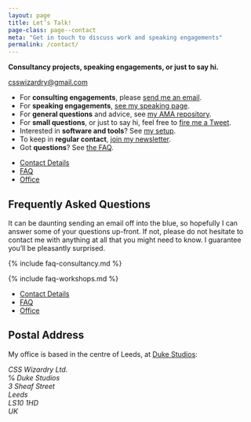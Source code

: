```yaml
---
layout: page
title: Let’s Talk!
page-class: page--contact
meta: "Get in touch to discuss work and speaking engagements"
permalink: /contact/
---
```


**Consultancy projects, speaking engagements, or just to say hi.**

<a href="mailto:csswizardry@gmail.com" class="btn  btn--full" id="section:details">csswizardry@gmail.com</a>

* For **consulting engagements**, please [send me an
  email](mailto:csswizardry@gmail.com).
* For **speaking engagements**, [see my speaking
  page](/speaking/#section:request).
* For **general questions** and advice, see [my AMA
  repository](https://github.com/csswizardry/ama).
* For **small questions**, or just to say hi, feel free to [fire me a
  Tweet](https://twitter.com/csswizardry).
* Interested in **software and tools**? See [my setup](/uses/).
* To keep in **regular contact**, [join my newsletter](/newsletter/).
* Got **questions**? See [the FAQ](#section:faq).





<ul class="c-nav-secondary  mt++" id="section:faq">
  <li class="c-nav-secondary__item"><a href="#section:details" class="c-nav-secondary__link">Contact Details</a></li>
  <li class="c-nav-secondary__item"><a href="#section:faq" class="c-nav-secondary__link  is-current">FAQ</a></li>
  <li class="c-nav-secondary__item"><a href="#section:office" class="c-nav-secondary__link">Office</a></li>
</ul>

## Frequently Asked Questions

It can be daunting sending an email off into the blue, so hopefully I can answer
some of your questions up-front. If not, please do not hesitate to contact me
with anything at all that you might need to know. I guarantee you’ll be
pleasantly surprised.

{% include faq-consultancy.md %}

{% include faq-workshops.md %}





<ul class="c-nav-secondary  mt++" id="section:office">
  <li class="c-nav-secondary__item"><a href="#section:details" class="c-nav-secondary__link">Contact Details</a></li>
  <li class="c-nav-secondary__item"><a href="#section:faq" class="c-nav-secondary__link">FAQ</a></li>
  <li class="c-nav-secondary__item"><a href="#section:office" class="c-nav-secondary__link  is-current">Office</a></li>
</ul>

## Postal Address

My office is based in the centre of Leeds, at [Duke
Studios](https://duke-studios.com/):

<address>
CSS Wizardry Ltd.<br />
℅ Duke Studios<br />
3 Sheaf Street<br />
Leeds<br />
LS10 1HD<br />
UK
<address>
